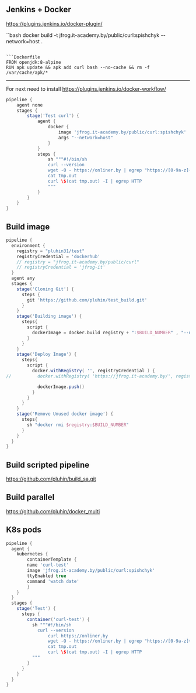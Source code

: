 ## Jenkins + Docker

https://plugins.jenkins.io/docker-plugin/

``bash
docker build -t jfrog.it-academy.by/public/curl:spishchyk --network=host .
```

```Dockerfile 
FROM openjdk:8-alpine
RUN apk update && apk add curl bash --no-cache && rm -f /var/cache/apk/*
```
---

For next need to install https://plugins.jenkins.io/docker-workflow/

```groovy
pipeline {
    agent none
    stages {
        stage('Test curl') {
            agent {
                docker { 
                    image 'jfrog.it-academy.by/public/curl:spishchyk' 
                    args "--network=host"
                }
            }
            steps {
                sh """#!/bin/sh
                curl --version
                wget -O - https://onliner.by | egrep "https://[0-9a-z]+[.]onliner[.]by" -o | sort -u > tmp.out
                cat tmp.out
                curl \$(cat tmp.out) -I | egrep HTTP
                """
            }
        }
    }
}
```

## Build image

```groovy
pipeline {
  environment {
    registry = "pluhin31/test"
    registryCredential = 'dockerhub'
    // registry = "jfrog.it-academy.by/public/curl"
    // registryCredential = 'jfrog-it'
  }
  agent any
  stages {
    stage('Cloning Git') {
      steps {
        git 'https://github.com/pluhin/test_build.git'
      }
    }
    stage('Building image') {
      steps{
        script {
          dockerImage = docker.build registry + ":$BUILD_NUMBER" , "--network host ."
        }
      }
    }
    stage('Deploy Image') {
      steps{
        script {
          docker.withRegistry( '', registryCredential ) {
//          docker.withRegistry( 'https://jfrog.it-academy.by/', registryCredential ) {

            dockerImage.push()
          }
        }
      }
    }
    stage('Remove Unused docker image') {
      steps{
        sh "docker rmi $registry:$BUILD_NUMBER"
      }
    }
  }
}
```

## Build scripted pipeline

https://github.com/pluhin/build_sa.git


## Build parallel 

https://github.com/pluhin/docker_multi


## K8s pods

```groovy
pipeline {
  agent {
    kubernetes {
        containerTemplate {
        name 'curl-test'
        image 'jfrog.it-academy.by/public/curl:spishchyk'
        ttyEnabled true
        command 'watch date'
        }
    }
  }
  stages {
    stage('Test') {
      steps {
        container('curl-test') {
          sh """#!/bin/sh
            curl --version
                curl https://onliner.by
                wget -O - https://onliner.by | egrep "https://[0-9a-z]+[.]onliner[.]by" -o | sort -u > tmp.out
                cat tmp.out
                curl \$(cat tmp.out) -I | egrep HTTP
          """
        }
      }
    }
  }
}
```